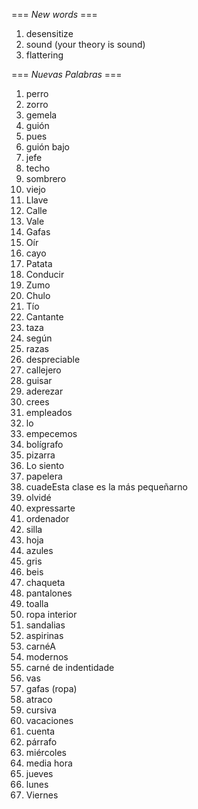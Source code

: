 === *New words* ===

1. desensitize
2. sound (your theory is sound)
3. flattering

=== *Nuevas Palabras* ===

1. perro
2. zorro
3. gemela
4. guión
5. pues
6. guión bajo
7. jefe
8. techo
9. sombrero
10. viejo
11. Llave
12. Calle
13. Vale
14. Gafas
15. Oír
16. cayo
17. Patata
18. Conducir
19. Zumo
20. Chulo
21. Tío
22. Cantante
23. taza
24. según
25. razas
26. despreciable
27. callejero
28. guisar
29. aderezar
30. crees  
31. empleados
32. lo
33. empecemos
34. bolígrafo
35. pizarra
36. Lo siento
37. papelera
38. cuadeEsta clase es la más pequeñarno
39. olvidé
40. expressarte
41. ordenador
42. silla
43. hoja
44. azules
45. gris
46. beis
47. chaqueta
48. pantalones
49. toalla
50. ropa interior
51. sandalias
52. aspirinas
53. carnéA
54. modernos
55. carné de indentidade
56. vas
57. gafas (ropa)
58. atraco
59. cursiva
60. vacaciones
61. cuenta
62. párrafo
63. miércoles
64. media hora
65. jueves
66. lunes
67. Viernes
